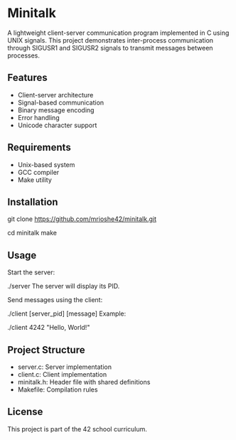 # Minitalk

A lightweight client-server communication program implemented in C using UNIX signals. This project demonstrates inter-process communication through SIGUSR1 and SIGUSR2 signals to transmit messages between processes.

## Features
- Client-server architecture
- Signal-based communication
- Binary message encoding
- Error handling
- Unicode character support

## Requirements
- Unix-based system
- GCC compiler
- Make utility

## Installation

git clone https://github.com/mrioshe42/minitalk.git

cd minitalk
make

## Usage
Start the server:

./server
The server will display its PID.

Send messages using the client:

./client [server_pid] [message]
Example:

./client 4242 "Hello, World!"

## Project Structure
- server.c: Server implementation
- client.c: Client implementation
- minitalk.h: Header file with shared definitions
- Makefile: Compilation rules

## License
This project is part of the 42 school curriculum.

